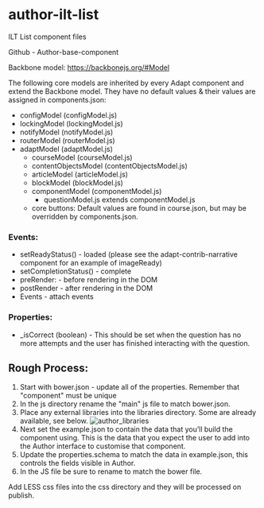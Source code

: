 # author-ilt-list
ILT List component files



Github - Author-base-component

Backbone model:	https://backbonejs.org/#Model

The following core models are inherited by every Adapt component and extend the Backbone model. They have no default values & their values are assigned in components.json: 
- configModel (configModel.js)
- lockingModel (lockingModel.js)
- notifyModel (notifyModel.js)
- routerModel (routerModel.js)
- adaptModel (adaptModel.js)
  - courseModel (courseModel.js)
  - contentObjectsModel (contentObjectsModel.js)
  - articleModel (articleModel.js)
  - blockModel (blockModel.js)
  - componentModel (componentModel.js)
    - questionModel.js extends componentModel.js
  - core buttons: Default values are found in course.json, but may be overridden by components.json.


### Events:
- setReadyStatus() - loaded (please see the adapt-contrib-narrative component for an example of imageReady)
- setCompletionStatus() - complete
- preRender: - before rendering in the DOM
- postRender - after rendering in the DOM
- Events - attach events
### Properties:
- _isCorrect (boolean) - This should be set when the question has no more attempts and the user has finished interacting with the question.

## Rough Process:
1. Start with bower.json - update all of the properties. Remember that "component" must be unique
2. In the js directory rename the "main" js file to match bower.json.
3. Place any external libraries into the libraries directory. Some are already available, see below.
![author_libraries](https://user-images.githubusercontent.com/80276228/119965522-451bf780-bfa2-11eb-80b0-8a859f4b402d.png)
4. Next set the example.json to contain the data that you’ll build the component using. This is the data that you expect the user to add into the Author interface to customise that component.
5. Update the properties.schema to match the data in example.json, this controls the fields visible in Author.
6. In the JS file be sure to rename to match the bower file.


Add LESS css files into the css directory and they will be processed on publish.

